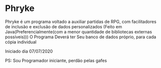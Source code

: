 # Phryke
Phryke é um programa voltado a auxiliar partidas de RPG, com facilitadores de inclusão e exclusão de dados personalizados (Feito em Java(Preferencialmente(com a menor quantidade de bibliotecas externas possíveis)))
O Programa Deverá ter Seu banco de dados próprio, para cada cópia individual

Iniciado dia 07/07/2020

PS: Sou Programador iniciante, perdão pelas gafes
